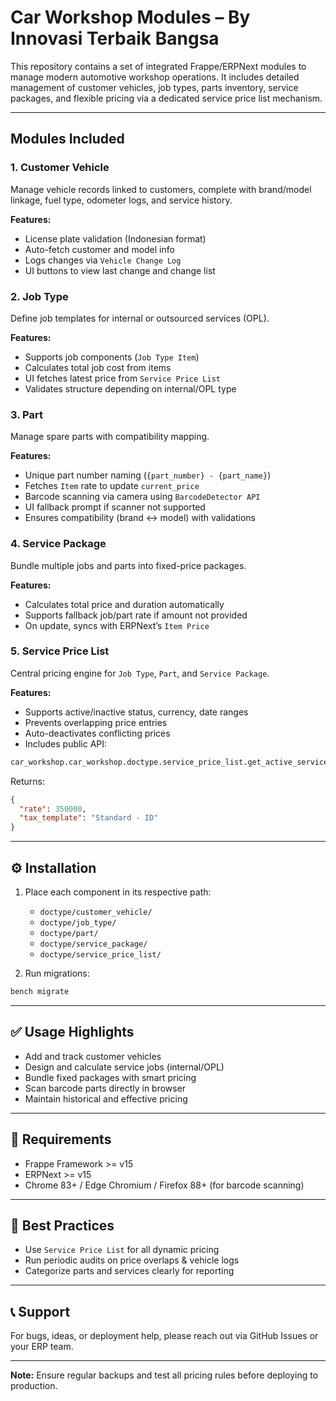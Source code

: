 # Car Workshop Modules – By Innovasi Terbaik Bangsa

This repository contains a set of integrated Frappe/ERPNext modules to manage modern automotive workshop operations. It includes detailed management of customer vehicles, job types, parts inventory, service packages, and flexible pricing via a dedicated service price list mechanism.

---

## Modules Included

### 1. Customer Vehicle

Manage vehicle records linked to customers, complete with brand/model linkage, fuel type, odometer logs, and service history.

**Features:**

* License plate validation (Indonesian format)
* Auto-fetch customer and model info
* Logs changes via `Vehicle Change Log`
* UI buttons to view last change and change list

### 2. Job Type

Define job templates for internal or outsourced services (OPL).

**Features:**

* Supports job components (`Job Type Item`)
* Calculates total job cost from items
* UI fetches latest price from `Service Price List`
* Validates structure depending on internal/OPL type

### 3. Part

Manage spare parts with compatibility mapping.

**Features:**

* Unique part number naming (`{part_number} - {part_name}`)
* Fetches `Item` rate to update `current_price`
* Barcode scanning via camera using `BarcodeDetector API`
* UI fallback prompt if scanner not supported
* Ensures compatibility (brand ↔ model) with validations

### 4. Service Package

Bundle multiple jobs and parts into fixed-price packages.

**Features:**

* Calculates total price and duration automatically
* Supports fallback job/part rate if amount not provided
* On update, syncs with ERPNext’s `Item Price`

### 5. Service Price List

Central pricing engine for `Job Type`, `Part`, and `Service Package`.

**Features:**

* Supports active/inactive status, currency, date ranges
* Prevents overlapping price entries
* Auto-deactivates conflicting prices
* Includes public API:

```python
car_workshop.car_workshop.doctype.service_price_list.get_active_service_price.get_active_service_price
```

Returns:

```json
{
  "rate": 350000,
  "tax_template": "Standard - ID"
}
```

---

## ⚙️ Installation

1. Place each component in its respective path:

   * `doctype/customer_vehicle/`
   * `doctype/job_type/`
   * `doctype/part/`
   * `doctype/service_package/`
   * `doctype/service_price_list/`

2. Run migrations:

```bash
bench migrate
```

---

## ✅ Usage Highlights

* Add and track customer vehicles
* Design and calculate service jobs (internal/OPL)
* Bundle fixed packages with smart pricing
* Scan barcode parts directly in browser
* Maintain historical and effective pricing

---

## 📌 Requirements

* Frappe Framework >= v15
* ERPNext >= v15
* Chrome 83+ / Edge Chromium / Firefox 88+ (for barcode scanning)

---

## 🔐 Best Practices

* Use `Service Price List` for all dynamic pricing
* Run periodic audits on price overlaps & vehicle logs
* Categorize parts and services clearly for reporting

---

## 📞 Support

For bugs, ideas, or deployment help, please reach out via GitHub Issues or your ERP team.

---

**Note:** Ensure regular backups and test all pricing rules before deploying to production.
